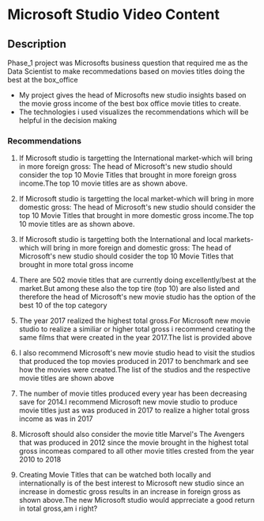 # Microsoft Studio Video Content

## Description
Phase_1 project was Microsofts business question that required me as the Data Scientist to make recommedations based on movies titles doing the best at the box_office

- My project gives the head of Microsofts new studio insights based on the movie gross income of the best box office movie titles to create.
- The technologies i used visualizes the recommendations which will be helpful in the decision making

### Recommendations
 1. If Microsoft studio is targetting the International market-which will bring in more foreign gross: The head of Microsoft's new studio should consider the top 10 Movie Titles that brought in more foreign gross income.The top 10 movie titles are as shown above.

2. If Microsoft studio is targetting the local market-which will bring in more domestic gross: The head of Microsoft's new studio should consider the top 10 Movie Titles that brought in more domestic gross income.The top 10 movie titles are as shown above.

3. If Microsoft studio is targetting both the International and local markets-which will bring in more foreign and domestic gross: The head of Microsoft's new studio should cosider the top 10 Movie Titles that brought in more total gross income

4. There are 502 movie titles that are currently doing excellently/best at the market.But among these also the top tire (top 10) are also listed and therefore the head of Microsoft's new movie studio has the option of the best 10 of the top category 

5. The year 2017 realized the highest total gross.For Microsoft new movie studio to realize a similiar or higher total gross i recommend creating the same films that were created in the year 2017.The list is provided above

6. I also recommend Microsoft's new movie studio head to visit the studios that produced the top movies produced in 2017 to benchmark and see how the movies were created.The list of the studios and the respective movie titles are shown above

7. The number of movie titles produced every year has been decreasing save for 2014.I recommend Microsoft new movie studio to produce movie titles just as was produced in 2017 to realize a higher total gross income as was in 2017

8. Microsoft should also consider the movie title Marvel's The Avengers that was produced in 2012 since the movie brought in the highest total gross incomeas compared to all other movie titles crested from the year 2010 to 2018

9. Creating Movie Titles that can be watched both locally and internationally is of the best interest to Microsoft new studio since an increase in domestic gross results in an increase in foreign gross as shown above.The new Microsoft studio would apprreciate a good return in  total gross,am i right?


